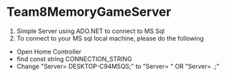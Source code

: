 # Team8MemoryGameServer
1) Simple Server using ADO.NET to connect to MS Sql
2) To connect to your MS sql local machine, please do the following
  * Open Home Controller
  * find const string CONNECTION_STRING
  * Change "Server= DESKTOP-C94M5QS;" to "Server= <your local machine >" OR "Server= .;"
